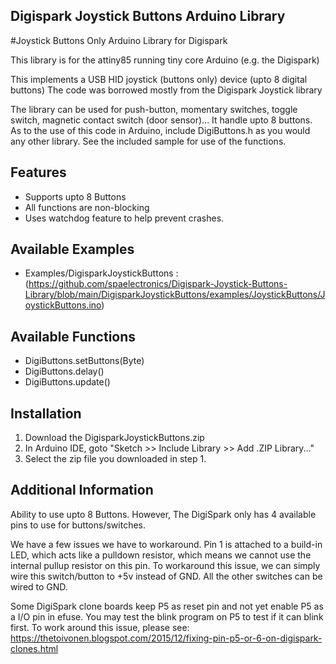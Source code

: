 ## Digispark Joystick Buttons Arduino Library
#Joystick Buttons Only Arduino Library for Digispark


This library is for the attiny85 running tiny core Arduino (e.g. the Digispark)

This implements a USB HID joystick (buttons only) device (upto 8 digital buttons)
The code was borrowed mostly from the Digispark Joystick library

The library can be used for push-button, momentary switches, toggle switch, magnetic contact switch (door sensor)... It handle upto 8 buttons.
As to the use of this code in Arduino, include DigiButtons.h as you would any other library. See the included sample for use of the functions.


Features
----------------------------
* Supports upto 8 Buttons
* All functions are non-blocking
* Uses watchdog feature to help prevent crashes.

Available Examples
----------------------------
* Examples/DigisparkJoystickButtons : (https://github.com/spaelectronics/Digispark-Joystick-Buttons-Library/blob/main/DigisparkJoystickButtons/examples/JoystickButtons/JoystickButtons.ino)

Available Functions
----------------------------
* DigiButtons.setButtons(Byte)
* DigiButtons.delay()
* DigiButtons.update()

Installation
----------------------------
1. Download the DigisparkJoystickButtons.zip
2. In Arduino IDE, goto "Sketch >> Include Library >> Add .ZIP Library..."
3. Select the zip file you downloaded in step 1.

Additional Information
----------------------------
Ability to use upto 8 Buttons.
However, The DigiSpark only has 4 available pins to use for buttons/switches.

We have a few issues we have to workaround. 
Pin 1 is attached to a build-in LED, which acts like a pulldown resistor, which means we cannot use the internal pullup resistor on this pin.
To workaround this issue, we can simply wire this switch/button to +5v instead of GND. 
All the other switches can be wired to GND.

Some DigiSpark clone boards keep P5 as reset pin and not yet enable P5 as a I/O pin in efuse. You may test the blink program on P5 to test if it can blink first.
To work around this issue, please see: https://thetoivonen.blogspot.com/2015/12/fixing-pin-p5-or-6-on-digispark-clones.html